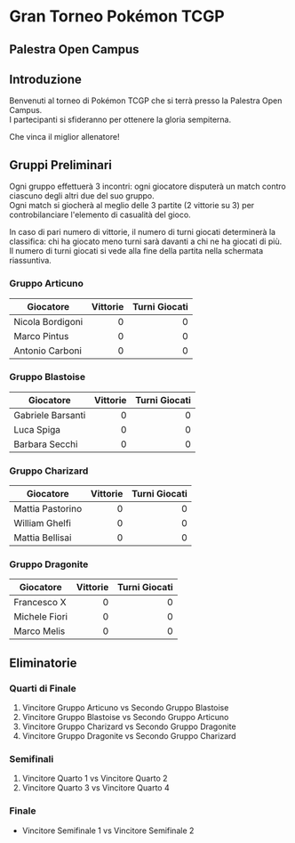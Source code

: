 # Gran Torneo Pokémon TCGP
## Palestra Open Campus

## Introduzione

Benvenuti al torneo di Pokémon TCGP che si terrà presso la Palestra Open Campus.  
I partecipanti si sfideranno per ottenere la gloria sempiterna.  

Che vinca il miglior allenatore!

## Gruppi Preliminari

Ogni gruppo effettuerà 3 incontri: ogni giocatore disputerà un match contro ciascuno degli altri due del suo gruppo.  
Ogni match si giocherà al meglio delle 3 partite (2 vittorie su 3) per controbilanciare l'elemento di casualità del gioco.

In caso di pari numero di vittorie, il numero di turni giocati determinerà la classifica: chi ha giocato meno turni sarà davanti a chi ne ha giocati di più.  
Il numero di turni giocati si vede alla fine della partita nella schermata riassuntiva.

### Gruppo Articuno

| Giocatore         | <span style="display: inline-block; width: 100%; text-align: right;">Vittorie</span> | <span style="display: inline-block; width: 100%; text-align: right;">Turni Giocati</span> |
|-------------------|-------------------------------------------------------------------------------------:|-----------------------------------------------------------------------------------------:|
| Nicola Bordigoni  | <span style="display: inline-block; width: 100%; text-align: right;">0</span>        | <span style="display: inline-block; width: 100%; text-align: right;">0</span>            |
| Marco Pintus      | <span style="display: inline-block; width: 100%; text-align: right;">0</span>        | <span style="display: inline-block; width: 100%; text-align: right;">0</span>            |
| Antonio Carboni   | <span style="display: inline-block; width: 100%; text-align: right;">0</span>        | <span style="display: inline-block; width: 100%; text-align: right;">0</span>            |

### Gruppo Blastoise

| Giocatore         | <span style="display: inline-block; width: 100%; text-align: right;">Vittorie</span> | <span style="display: inline-block; width: 100%; text-align: right;">Turni Giocati</span> |
|-------------------|-------------------------------------------------------------------------------------:|-----------------------------------------------------------------------------------------:|
| Gabriele Barsanti | <span style="display: inline-block; width: 100%; text-align: right;">0</span>        | <span style="display: inline-block; width: 100%; text-align: right;">0</span>            |
| Luca Spiga        | <span style="display: inline-block; width: 100%; text-align: right;">0</span>        | <span style="display: inline-block; width: 100%; text-align: right;">0</span>            |
| Barbara Secchi    | <span style="display: inline-block; width: 100%; text-align: right;">0</span>        | <span style="display: inline-block; width: 100%; text-align: right;">0</span>            |

### Gruppo Charizard

| Giocatore         | <span style="display: inline-block; width: 100%; text-align: right;">Vittorie</span> | <span style="display: inline-block; width: 100%; text-align: right;">Turni Giocati</span> |
|-------------------|-------------------------------------------------------------------------------------:|-----------------------------------------------------------------------------------------:|
| Mattia Pastorino  | <span style="display: inline-block; width: 100%; text-align: right;">0</span>        | <span style="display: inline-block; width: 100%; text-align: right;">0</span>            |
| William Ghelfi    | <span style="display: inline-block; width: 100%; text-align: right;">0</span>        | <span style="display: inline-block; width: 100%; text-align: right;">0</span>            |
| Mattia Bellisai   | <span style="display: inline-block; width: 100%; text-align: right;">0</span>        | <span style="display: inline-block; width: 100%; text-align: right;">0</span>            |

### Gruppo Dragonite

| Giocatore         | <span style="display: inline-block; width: 100%; text-align: right;">Vittorie</span> | <span style="display: inline-block; width: 100%; text-align: right;">Turni Giocati</span> |
|-------------------|-------------------------------------------------------------------------------------:|-----------------------------------------------------------------------------------------:|
| Francesco X       | <span style="display: inline-block; width: 100%; text-align: right;">0</span>        | <span style="display: inline-block; width: 100%; text-align: right;">0</span>            |
| Michele Fiori     | <span style="display: inline-block; width: 100%; text-align: right;">0</span>        | <span style="display: inline-block; width: 100%; text-align: right;">0</span>            |
| Marco Melis       | <span style="display: inline-block; width: 100%; text-align: right;">0</span>        | <span style="display: inline-block; width: 100%; text-align: right;">0</span>            |

## Eliminatorie

### Quarti di Finale
1. Vincitore Gruppo Articuno vs Secondo Gruppo Blastoise
2. Vincitore Gruppo Blastoise vs Secondo Gruppo Articuno
3. Vincitore Gruppo Charizard vs Secondo Gruppo Dragonite
4. Vincitore Gruppo Dragonite vs Secondo Gruppo Charizard

### Semifinali
1. Vincitore Quarto 1 vs Vincitore Quarto 2
2. Vincitore Quarto 3 vs Vincitore Quarto 4

### Finale
- Vincitore Semifinale 1 vs Vincitore Semifinale 2